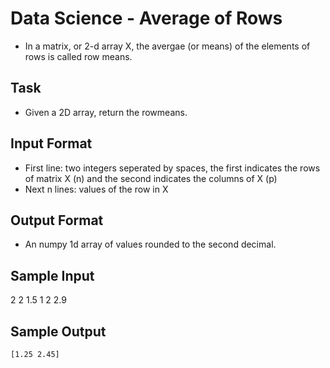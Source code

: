 # Data Science - Average of Rows
* In a matrix, or 2-d array X, the avergae (or means) of the elements of rows is called row means. 

## Task
* Given a 2D array, return the rowmeans. 

## Input Format
* First line: two integers seperated by spaces, the first indicates the rows of matrix X (n) and the second indicates the columns of X (p) 
* Next n lines: values of the row in X

## Output Format
* An numpy 1d array of values rounded to the second decimal. 

## Sample Input
2 2
1.5 1
2 2.9

## Sample Output
``` [1.25 2.45] ```